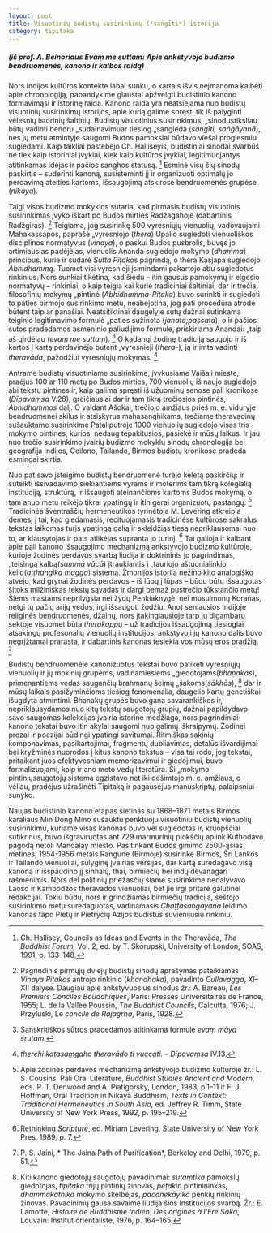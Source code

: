 ```yaml
---
layout: post
title: Visuotinių budistų susirinkimų (*saṅgīti*) istorija
category: tipitaka
---
```


##### (iš prof. A. Beinoriaus *Evaṃ me suttam*: Apie ankstyvojo budizmo bendruomenės, kanono ir kalbos raidą)

Nors Indijos kultūros kontekte labai sunku, o kartais išvis neįmanoma kalbėti apie chronologiją, pabandykime glaustai apžvelgti budistinio kanono formavimąsi ir istorinę raidą. Kanono raida yra neatsiejama nuo budistų visuotinių susirinkimų istorijos, apie kurią galime spręsti tik iš palyginti vėlesnių istorinių šaltinių. Budistų visuotinius susirinkimus, „sinodustiksliau būtų vadinti bendru „sudainavimuar tiesiog „sangieda (*saṅgīti, saṅgāyanā*), nes jų metu atmintyje saugomi Budos pamokslai būdavo viešai progiesmiu sugiedami. Kaip taikliai pastebėjo Ch. Halliseyis, budistiniai sinodai svarbūs ne tiek kaip istoriniai įvykiai, kiek kaip kultūros įvykiai, legitimuojantys atitinkamas idėjas ir pačios sanghos statusą. [^1] Esminė visų šių sinodų paskirtis – suderinti kanoną, susisteminti jį ir organizuoti optimalų jo perdavimą ateities kartoms, išsaugojimą atskirose bendruomenės grupėse (*nikāya*).
<!--break-->
Taigi visos budizmo mokyklos sutaria, kad pirmasis budistų visuotinis susirinkimas įvyko iškart po Budos mirties Radžagahoje (dabartinis Radžgiras). [^2] Teigiama, jog susirinkę 500 vyresniųjų vienuolių, vadovaujami Mahakassapos, paprašė „vyresniojo (*thera*) Upalio sugiedoti vienuoliškos disciplinos normatyvus (*vinaya*), o paskui Budos pusbrolis, buvęs jo artimiausias padėjėjas, vienuolis Ananda sugiedojo mokymo (*dhamma*) principus, kurie ir sudarė *Sutta Piṭak*os pagrindą, o thera Kasjapa sugiedojo *Abhidhammą*. Tuomet visi vyresnieji įsimindami pakartojo abu sugiedotus rinkinius. Nors sunkiai tikėtina, kad šiedu – itin gausus pamokymų ir elgesio normatyvų – rinkiniai, o kaip teigia kai kurie tradiciniai šaltiniai, dar ir trečia, filosofinių mokymų „pintinė (*Abhidhamma-Piṭaka*) buvo surinkti ir sugiedoti to paties pirmojo susirinkimo metu, neabejotina, jog pati procedūra atrodė būtent taip ar panašiai. Neatsitiktinai daugelyje sutų dažnai sutinkama teiginio legitimavimo formulė „paties sužinota (*janata;passata*), o ir pačios sutos pradedamos asmeninio paliudijimo formule, priskiriama Anandai: „taip aš girdėjau (*evaṃ me suttaṃ*). [^3] O kadangi žodinę tradiciją saugojo ir iš kartos į kartą perdavinėjo butent „vyresnieji (*thera-*), ją ir imta vadinti *theravāda*, pažodžiui vyresniųjų mokymas. [^4]

Antrame budistų visuotiniame susirinkime, įvykusiame Vaišali mieste, praėjus 100 ar 110 metų po Budos mirties, 700 vienuolių iš naujo sugiedojo abi tekstų pintines ir, kaip galima spręsti iš užuominų senose pali kronikose (*Dīpavaṃsa* V.28), greičiausiai dar ir tam tikrą trečiosios pintinės, *Abhidhammos* dalį. O valdant Ašokai, trečiojo amžiaus prieš m. e. viduryje bendruomenei skilus ir atsiskyrus mahasanghikams, trečiame theravadinų sušauktame susirinkime Pataliputroje 1000 vienuolių sugiedojo visas tris mokymo pintines, kurios, nedaug tepakitusios, pasiekė ir mūsų laikus. Ir jau nuo trečio susirinkimo įvairių budizmo mokyklų sinodų chronologija bei geografija Indijos, Ceilono, Tailando, Birmos budistų kronikose pradeda esmingai skirtis.

Nuo pat savo įsteigimo budistų bendruomenė turėjo keletą paskirčių: ir suteikti išsivadavimo siekiantiems vyrams ir moterims tam tikrą kolegialią instituciją, struktūrą, ir išsaugoti ateinančioms kartoms Budos mokymą, o tam anuo metu reikėjo tikrai ypatingų ir itin gerai organizuotų pastangų. [^5] Tradicinės šventraščių hermeneutikos tyrinėtoja M. Levering atkreipia dėmesį į tai, kad giedamasis, recituojamasis tradicinėse kultūrose sakralus tekstas laikomas turįs ypatingą galią ir skleidžiąs tiesą nepriklausomai nuo to, ar klausytojas ir pats atlikėjas supranta jo turinį. [^6] Tai galioja ir kalbant apie pali kanono išsaugojimo mechanizmą ankstyvojo budizmo kultūroje, kurioje žodinės perdavos svarbą liudija ir doktrininis jo pagrindimas, „teisingą kalbą(*sammā vācā*) įtraukiantis į „tauriojo aštuonialinkio kelio(*aṭṭhangika magga*) sistemą. Žmonijos istorija nežino kito analogiško atvejo, kad grynai žodinės perdavos – iš lūpų į lūpas – būdu būtų išsaugotas šitoks milžiniškas tekstų sąvadas ir dargi bemaž pustrečio tūkstančio metų! Šiems mastams neprilygsta nei žydų Penkiaknygė, nei musulmonų Koranas, netgi tų pačių arijų vedos, irgi išsaugoti žodžiu. Anot seniausios Indijoje religinės bendruomenės, džainų, nors įtakingiausioje tarp jų digambarų sektoje visuomet būta *therakappų* – už tradicijos išsaugojimą tiesiogiai atsakingų profesonalių vienuolių institucijos, ankstyvoji jų kanono dalis buvo negrįžtamai prarasta, ir dabartinis kanonas tesiekia vos mūsų eros pradžią. [^7]

Budistų bendruomenėje kanonizuotus tekstai buvo patikėti vyresniųjų vienuolių ir jų mokinių grupėms, vadinamiesiems „giedotojams(*bhāṇakās*), primenantiems vedas saugančių brahmanų šeimų „šakoms(*śākhās*), [^8] dar ir mūsų laikais pasižyminčioms tiesiog fenomenalia, daugelio kartų genetiškai išugdyta atmintimi. Bhanakų grupės buvo gana savarankiškos ir, nepriklausydamos nuo kitų tekstų saugotojų grupių, dažnai papildydavo savo saugomas kolekcijas įvairia istorine medžiaga, nors pagrindiniai kanono tekstai buvo itin akylai saugomi nuo galimų iškraipymų. Žodinei prozai ir poezijai būdingi ypatingi savitumai. Ritmiškas sakinių komponavimas, pasikartojimai, fragmentų dubliavimas, detalūs išvardijimai bei kryžminės nuorodos į kitus kanono tekstus – visa tai rodo, jog tekstai, pritaikant juos efektyvesniam memorizavimui ir giedojimui, buvo formalizuojami, kaip ir ano meto vedų literatūra. Ši „mokymo pintiniųsaugotojų sistema egzistavo net iki dešimtojo m. e. amžiaus, o vėliau, pradėjus užrašinėti Tipitaką ir pagausėjus manuskriptų, palaipsniui sunyko.

Naujas budistinio kanono etapas sietinas su 1868–1871 metais Birmos karaliaus Min Dong Mino sušauktu penktuoju visuotiniu budistų vienuolių susirinkimu, kuriame visas kanonas buvo vėl sugiedotas ir, kruopščiai sutikrinus, buvo išgraviruotas ant 729 marmurinių plokščių aplink Kuthodavo pagodą netoli Mandalay miesto. Pasitinkant Budos gimimo 2500-ąsias metines, 1954-1956 metais Rangune (Birmoje) susirinkę Birmos, Šri Lankos ir Tailando vienuoliai, sulyginę įvairias versijas, dar kartą suredagavo visą kanoną ir išspaudino jį sinhalų, thai, birmiečių bei indų devanagari rašmenimis. Nors dėl politinių priežasčių šiame susirinkime nedalyvavo Laoso ir Kambodžos theravados vienuoliai, bet jie irgi pritarė galutinei redakcijai. Tokiu būdu, nors ir grindžiamas birmiečių tradicija, šeštojo susirinkimo metu suredaguotas, vadinamasis *Chaṭṭasaṅgayāna* leidimo kanonas tapo Pietų ir Pietryčių Azijos budistus suvienijusiu rinkiniu.

[^1]: Ch. Hallisey, Councils as Ideas and Events in the Theravāda, *The Buddhist Forum,* Vol. 2, ed. by T. Skorupski, University of London, SOAS, 1991, p. 133–148.

[^2]: Pagrindinis pirmųjų dviejų budistų sinodų aprašymas pateikiamas *Vinaya Piṭakas* antrojo rinkinio (*khandhaka*), pavadinto *Cullavagga*, XI–XII dalyse. Daugiau apie ankstyvuosius sinodus žr.: A. Bareau, *Les Premiers Conciles Bouddhiques*, Paris: Presses Universitaires de France, 1955; L. de la Vallee Poussin, *The Buddhist Councils*, Calcutta, 1976; J. Przyluski, Le *concile de Rājagṛha*, Paris, 1928.

[^3]: Sanskritiškos sūtros pradedamos atitinkama formule *evaṃ māya śrutam*.

[^4]: *therehi katasaṃgaho theravādo ti vuccati. – Dīpavaṃsa* IV.13.

[^5]: Apie žodinės perdavos mechanizmą ankstyvojo budizmo kultūroje žr.: L. S. Cousins, Pali Oral Literature, *Buddhist Studies Ancient and Modern,* eds. P. T. Denwood and A. Piatigorsky, London, 1983, p.1–11 ir F. J. Hoffman, Oral Tradition in Nikāya Buddhism, *Texts in Context: Traditional Hermeneutics in South Asia*, ed. Jeffrey R. Timm, State University of New York Press, 1992, p. 195–219.

[^6]: Rethinking *Scripture*, ed. Miriam Levering, State University of New York Pres, 1989, p. 7.

[^7]: P. S. Jaini,  * The Jaina Path of Purification*, Berkeley and Delhi, 1979, p. 51.

[^8]: Kiti kanono giedotojų saugotojų pavadinimai: *sutaṃtika* pamokslų giedotojas, *tipiṭakā* trijų pintinių žinovas, *peṭakin* pintinininkas, *dhammakathika* mokymo skelbėjas, *pacanekāyika* penkių rinkinių žinovas. Pavadinimų gausa savaime liudija šios institucijos svarbą. Žr.: E. Lamotte, *Histoire de Buddhisme Indien: Des origines à l'Ère Sáka*, Louvain: Institut orientaliste, 1976, p. 164–165.
